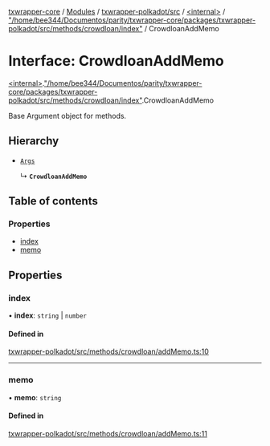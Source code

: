 [txwrapper-core](../README.md) / [Modules](../modules.md) / [txwrapper-polkadot/src](../modules/txwrapper_polkadot_src.md) / [\<internal\>](../modules/txwrapper_polkadot_src._internal_.md) / ["/home/bee344/Documentos/parity/txwrapper-core/packages/txwrapper-polkadot/src/methods/crowdloan/index"](../modules/txwrapper_polkadot_src._internal_.__home_bee344_Documentos_parity_txwrapper_core_packages_txwrapper_polkadot_src_methods_crowdloan_index_.md) / CrowdloanAddMemo

# Interface: CrowdloanAddMemo

[\<internal\>](../modules/txwrapper_polkadot_src._internal_.md).["/home/bee344/Documentos/parity/txwrapper-core/packages/txwrapper-polkadot/src/methods/crowdloan/index"](../modules/txwrapper_polkadot_src._internal_.__home_bee344_Documentos_parity_txwrapper_core_packages_txwrapper_polkadot_src_methods_crowdloan_index_.md).CrowdloanAddMemo

Base Argument object for methods.

## Hierarchy

- [`Args`](../modules/txwrapper_core_src.md#args)

  ↳ **`CrowdloanAddMemo`**

## Table of contents

### Properties

- [index](txwrapper_polkadot_src._internal_.__home_bee344_Documentos_parity_txwrapper_core_packages_txwrapper_polkadot_src_methods_crowdloan_index_.CrowdloanAddMemo.md#index)
- [memo](txwrapper_polkadot_src._internal_.__home_bee344_Documentos_parity_txwrapper_core_packages_txwrapper_polkadot_src_methods_crowdloan_index_.CrowdloanAddMemo.md#memo)

## Properties

### index

• **index**: `string` \| `number`

#### Defined in

[txwrapper-polkadot/src/methods/crowdloan/addMemo.ts:10](https://github.com/paritytech/txwrapper-core/blob/a09c1f6/packages/txwrapper-polkadot/src/methods/crowdloan/addMemo.ts#L10)

___

### memo

• **memo**: `string`

#### Defined in

[txwrapper-polkadot/src/methods/crowdloan/addMemo.ts:11](https://github.com/paritytech/txwrapper-core/blob/a09c1f6/packages/txwrapper-polkadot/src/methods/crowdloan/addMemo.ts#L11)
